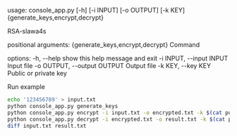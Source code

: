 usage: console_app.py [-h] [-i INPUT] [-o OUTPUT] [-k KEY] {generate_keys,encrypt,decrypt}

RSA-slawa4s

positional arguments:
  {generate_keys,encrypt,decrypt}
                        Command

options:
  -h, --help            show this help message and exit
  -i INPUT, --input INPUT
                        Input file
  -o OUTPUT, --output OUTPUT
                        Output file
  -k KEY, --key KEY     Public or private key

Run example
```bash
echo '123456789' > input.txt
python console_app.py generate_keys
python console_app.py encrypt -i input.txt -o encrypted.txt -k $(cat public_key.pem)
python console_app.py decrypt -i encrypted.txt -o result.txt -k $(cat private_key.pem)
diff input.txt result.txt
```
